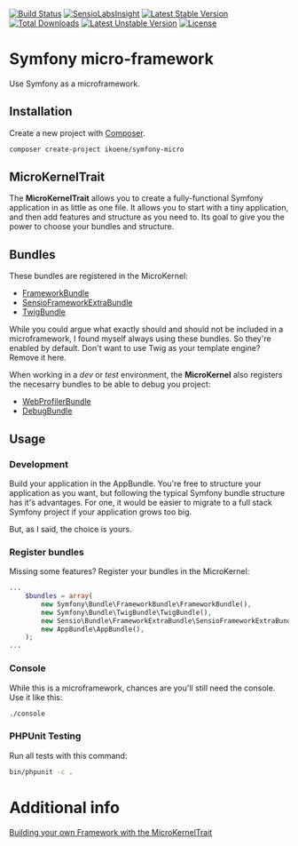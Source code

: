 [![Build Status](https://travis-ci.org/ikoene/symfony-micro.svg?branch=master)](https://travis-ci.org/ikoene/symfony-micro)
[![SensioLabsInsight](https://insight.sensiolabs.com/projects/7a556c44-8128-49e0-ac7e-d6f601d7fec7/mini.png)](https://insight.sensiolabs.com/projects/7a556c44-8128-49e0-ac7e-d6f601d7fec7)
[![Latest Stable Version](https://poser.pugx.org/ikoene/symfony-micro/v/stable)](https://packagist.org/packages/ikoene/symfony-micro)
[![Total Downloads](https://poser.pugx.org/ikoene/symfony-micro/downloads)](https://packagist.org/packages/ikoene/symfony-micro)
[![Latest Unstable Version](https://poser.pugx.org/ikoene/symfony-micro/v/unstable)](https://packagist.org/packages/ikoene/symfony-micro)
[![License](https://poser.pugx.org/ikoene/symfony-micro/license)](https://packagist.org/packages/ikoene/symfony-micro)

# Symfony micro-framework

Use Symfony as a microframework.

## Installation

Create a new project with [Composer](https://getcomposer.org/).

```bash
composer create-project ikoene/symfony-micro
```

## MicroKernelTrait

The **MicroKernelTrait** allows you to create a fully-functional Symfony application in as little as one file. It allows you to start with a tiny application, and then add features and structure as you need to. Its goal to give you the power to choose your bundles and structure.

## Bundles

These bundles are registered in the MicroKernel:

* [FrameworkBundle](https://github.com/]symfony/framework-bundle)
* [SensioFrameworkExtraBundle](https://github.com/sensiolabs/SensioFrameworkExtraBundle)
* [TwigBundle](https://github.com/symfony/twig-bundle)

While you could argue what exactly should and should not be included in a microframework, I found myself always using these bundles. So they're enabled by default. Don't want to use Twig as your template engine? Remove it here.

When working in a *dev* or *test* environment, the **MicroKernel** also registers the necesarry bundles to be able to debug you project:

* [WebProfilerBundle](https://github.com/symfony/web-profiler-bundle)
* [DebugBundle](https://github.com/symfony/debug-bundle)

## Usage

### Development

Build your application in the AppBundle. You're free to structure your application as you want, but following the typical Symfony bundle structure has it's advantages. For one, it would be easier to migrate to a full stack Symfony project if your application grows too big.

But, as I said, the choice is yours.

### Register bundles

Missing some features? Register your bundles in the MicroKernel:

```php
...
	$bundles = array(
		new Symfony\Bundle\FrameworkBundle\FrameworkBundle(),
		new Symfony\Bundle\TwigBundle\TwigBundle(),
        new Sensio\Bundle\FrameworkExtraBundle\SensioFrameworkExtraBundle(),
        new AppBundle\AppBundle(),
	);
...
```

### Console

While this is a microframework, chances are you'll still need the console. Use it like this:

```bash
./console
```

### PHPUnit Testing

Run all tests with this command:

```bash
bin/phpunit -c .
```

# Additional info

[Building your own Framework with the MicroKernelTrait](https://symfony.com/doc/2.8/cookbook/configuration/micro-kernel-trait.html)

